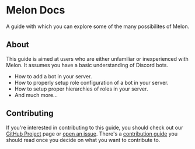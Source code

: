 # Melon Docs

A guide with which you can explore some of the many possibilites of Melon.

## About

This guide is aimed at users who are either unfamiliar or inexperienced with Melon. It assumes you have a basic understanding of Discord bots.

* How to add a bot in your server.
* How to properly setup role configuration of a bot in your server.
* How to setup proper hierarchies of roles in your server.
* And much more...

## Contributing

If you're interested in contributing to this guide, you should check out our [GitHub Project](https://github.com/users/japandotorg/projects/4) page or [open an issue](https://github.com/japandotorg/melon-docs/issues). There's a [contribution guide](https://github.com/japandotorg/melon-docs/blob/dev/CONTRIBUTING.md) you should read once you decide on what you want to contribute to.
